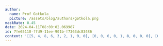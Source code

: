 ```yaml
---
author:
  name: Prof Gotkola
  picture: /assets/blog/authors/gotkola.png
maskRate: 0.45
date: 2024-04-11T08:00:02.069987
id: 7fe65118-f7d9-11ee-901b-f7363dc83486
content: '[[5, 4, 8, 6, 3, 2, 1, 9, 0], [0, 0, 0, 0, 1, 8, 0, 0, 0], [0, 0, 6, 9, 0, 0, 5, 0, 3], [0, 0, 5, 0, 2, 0, 0, 0, 0], [0, 3, 2, 7, 0, 0, 4, 5, 1], [6, 1, 7, 8, 4, 5, 0, 0, 2], [0, 0, 3, 0, 0, 7, 2, 0, 0], [2, 8, 4, 1, 0, 3, 0, 6, 0], [7, 5, 1, 0, 0, 9, 3, 4, 8]]'
---
```

